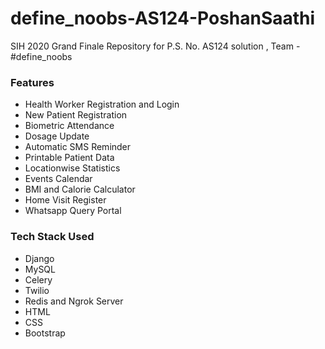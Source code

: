 # define_noobs-AS124-PoshanSaathi
SIH 2020 Grand Finale Repository for P.S. No. AS124 solution , Team - #define_noobs

### Features

- Health Worker Registration and Login
- New Patient Registration
- Biometric Attendance
- Dosage Update
- Automatic SMS Reminder
- Printable Patient Data
- Locationwise Statistics
- Events Calendar
- BMI and Calorie Calculator
- Home Visit Register
- Whatsapp Query Portal

### Tech Stack Used

- Django
- MySQL
- Celery
- Twilio
- Redis and Ngrok Server
- HTML
- CSS
- Bootstrap
